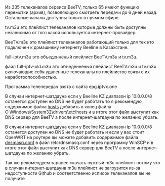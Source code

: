 Из 235 телеканалов сервиса BeeTV, только 65 имеют функцию перемотки (архив), позволяющую смотреть передачи до 6 дней назад. Остальные каналы доступны только в прямом эфире.

tv.m3u это плейлист телеканалов которые должны быть доступны независимо от того какой используется интернет-провайдер.

BeeTV.m3u это плейлист телеканалов работающий только для тех кто подключен к домашнему интернету Beeline в Казахстане.

full-iptv.m3u это объеденнёный плейлист BeeTV.m3u и tv.m3u.

файл full-iptv-old.m3u это объеденнёный плейлист BeeTV.m3u и tv.m3u включающие себя удаленные телеканалы из плейлистов связи с их неработоспособностью.

Программа телепередач взята с сайта epg.iptvx.one

В случаи интернет-шатдауна если у Beeline KZ диапазон ip 10.0.0.0/8 останется доступен но DNS не будет работать то я рекомендую содержимое файла [hosts](https://github.com/Monoloshka/iptv/raw/refs/heads/main/hosts) добавить в конец файла C:\Windows\System32\drivers\etc\hosts и в итоге этот файл выступит как DNS сервер для BeeTV а после интернет-шатдауна по желанию убрать.

В случаи интернет-шатдауна если у Beeline KZ диапазон ip 10.0.0.0/8 останется доступен но DNS не будет работать и если у вас стоит OpenWRT на роутере вы можете добавить содержимое файла [dnsmasq.conf](https://raw.githubusercontent.com/Monoloshka/iptv/refs/heads/main/dnsmasq.conf) в файл /etc/dnsmasq.conf через программу WinSCP и в итоге этот файл выступит как DNS сервер для BeeTV а после интернет-шатдауна по желанию убрать.

Так же рекомендуем заранее скачать нужный m3u плейлист потому что в случаи интернет-шатдауна m3u плейлист не загрузится из-за недоступности Github и соответственно исписок телеканалов вы не получите

